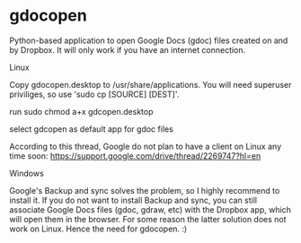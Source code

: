 # gdocopen
Python-based application to open Google Docs (gdoc) files created on and by Dropbox. It will only work if you have an internet connection. 

Linux

Copy gdocopen.desktop to /usr/share/applications.
You will need superuser priviliges, so use 'sudo cp [SOURCE] [DEST]'.

run sudo chmod a+x gdcopen.desktop

select gdcopen as default app for gdoc files

According to this thread, Google do not plan to have a client on Linux any time soon:
https://support.google.com/drive/thread/2269747?hl=en

Windows

Google's Backup and sync solves the problem, so I highly recommend to install it.
If you do not want to install Backup and sync, you can still associate Google Docs files (gdoc, gdraw, etc) with the Dropbox app, which will open them in the browser. For some reason the latter solution does not work on Linux. Hence the need for gdocopen. :)
